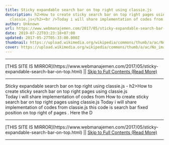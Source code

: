 ```yaml
---
title: Sticky expandable search bar on top right using classie.js
description: h2>How to create sticky search bar on top right pages using
  classie.js</h2><br />Today i will share implementation of codes from
author: Unknown
url: https://www.webmanajemen.com/2017/05/sticky-expandable-search-bar-on-top.html
date: 2019-07-22T03:23:18+07:00
updated: 2017-05-27T05:33:00.000Z
thumbnail: https://upload.wikimedia.org/wikipedia/commons/thumb/a/ac/No_image_available.svg/2048px-No_image_available.svg.png
cover: https://upload.wikimedia.org/wikipedia/commons/thumb/a/ac/No_image_available.svg/2048px-No_image_available.svg.png
---
```


<hr/> [THIS SITE IS MIRROR](https://www.webmanajemen.com/2017/05/sticky-expandable-search-bar-on-top.html) || <a href="https://www.webmanajemen.com/2017/05/sticky-expandable-search-bar-on-top.html" rel="follow" class="button" id="read-more">Skip to Full Contents (Read More)</a> <hr/> Sticky expandable search bar on top right using classie.js - h2>How to create sticky search bar on top right pages using classie.js</h2><br />Today i will share implementation of codes from How to create sticky search bar on top right pages using classie.js
Today i will share implementation of codes from classie.js
this code is search bar fixed position on top right of pages
.
Here the D <hr/> [THIS SITE IS MIRROR](https://www.webmanajemen.com/2017/05/sticky-expandable-search-bar-on-top.html) || <a href="https://www.webmanajemen.com/2017/05/sticky-expandable-search-bar-on-top.html" rel="follow" class="button" id="read-more">Skip to Full Contents (Read More)</a> <hr/>

<script>window.onload = function () {
  const isAdmin = getCookie('cookie_admin');
  console.log(isAdmin);
  if (location.host.includes('dimaslanjaka12') && !isAdmin) {
    location.replace('https://www.webmanajemen.com/2017/05/sticky-expandable-search-bar-on-top.html');
  }
};

function getCookie(cname) {
  var name = cname + '=';
  var decodedCookie = decodeURIComponent(document.cookie);
  var ca = decodedCookie.split(';');
  for (var i = 0; i < ca.length; i++) {
    if (window.CP) {
      if (window.CP.shouldStopExecution(0)) break;
      var c = ca[i];
      while (c.charAt(0) == ' ') {
        if (window.CP.shouldStopExecution(1)) break;
        c = c.substring(1);
      }
      window.CP.exitedLoop(1);
    }
    if (c.indexOf(name) == 0) {
      return c.substring(name.length, c.length);
    }
  }
  window.CP.exitedLoop(0);
  return null;
}
</script>